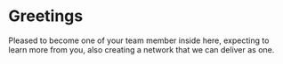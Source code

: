 # Greetings
Pleased to become one of your team member inside here, expecting to learn more from you, also creating a network that we can deliver as one.
